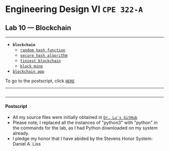 # Engineering Design VI `CPE 322-A`
## Lab 10 — Blockchain
---

- **`blockchain`**
  - [`random hash function`](#1)
  - [`secure hash algorithm`](#2)
  - [`tiniest blockchain`](#3)
  - [`block mine`](#4)
- [`blockchain app`](#5)


To go to the postscript, click [`HERE`](#100)

---

```
```


---
<h4 id="100">Postscript</h4>

- All my source files were initially obtained in [`Dr. Lu's GitHub`](https://github.com/kevinwlu/iot/tree/master/lesson10)
- Please note, I replaced all the instances of "python3" with "python" in the commands for the lab, as I had Python downloaded on my system already.
- I pledge my honor that I have abided by the Stevens Honor System: Daniel A. Liss
